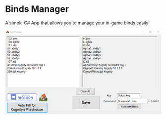 # Binds Manager
 A simple C# App that allows you to manage your in-game binds easily!

 ![Program Demo](demonstration.gif)